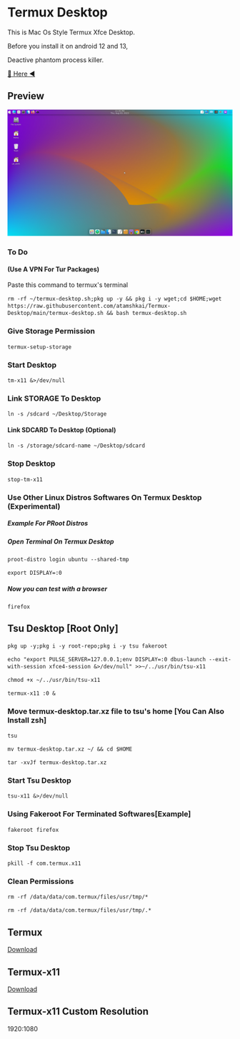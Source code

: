 # Termux Desktop

This is Mac Os Style Termux Xfce Desktop.

Before you install it on android 12 and 13,

Deactive phantom process killer. 

[🏹 Here ◀️](https://github.com/atamshkai/Phantom-Process-Killer/tree/main) 

## Preview

![](https://raw.githubusercontent.com/atamshkai/Termux-Desktop/main/termux-desktop.png)

### To Do 

#### (Use A VPN For Tur Packages)

Paste this command to termux's terminal

```
rm -rf ~/termux-desktop.sh;pkg up -y && pkg i -y wget;cd $HOME;wget https://raw.githubusercontent.com/atamshkai/Termux-Desktop/main/termux-desktop.sh && bash termux-desktop.sh
```

### Give Storage Permission
```
termux-setup-storage
```

### Start Desktop
```
tm-x11 &>/dev/null
```

### Link STORAGE To Desktop
```
ln -s /sdcard ~/Desktop/Storage
```

#### Link SDCARD To Desktop (Optional)
```
ln -s /storage/sdcard-name ~/Desktop/sdcard
```

### Stop Desktop 
```
stop-tm-x11
```

### Use Other Linux Distros Softwares On Termux Desktop (Experimental)

##### Example For PRoot Distros

##### Open Terminal On Termux Desktop
```
proot-distro login ubuntu --shared-tmp
```

```
export DISPLAY=:0
```

##### Now you can test with a browser
```
firefox
```

## Tsu Desktop [Root Only]
```
pkg up -y;pkg i -y root-repo;pkg i -y tsu fakeroot
```

```
echo "export PULSE_SERVER=127.0.0.1;env DISPLAY=:0 dbus-launch --exit-with-session xfce4-session &>/dev/null" >>~/../usr/bin/tsu-x11
```

```
chmod +x ~/../usr/bin/tsu-x11
```

```
termux-x11 :0 &
```

### Move termux-desktop.tar.xz file to tsu's home [You Can Also Install zsh]
```
tsu
```

```
mv termux-desktop.tar.xz ~/ && cd $HOME
```

```
tar -xvJf termux-desktop.tar.xz
```

### Start Tsu Desktop
```
tsu-x11 &>/dev/null
```

### Using Fakeroot For Terminated Softwares[Example]
```
fakeroot firefox
```

### Stop Tsu Desktop
```
pkill -f com.termux.x11
```

### Clean Permissions
```
rm -rf /data/data/com.termux/files/usr/tmp/*
```

```
rm -rf /data/data/com.termux/files/usr/tmp/.*
```

## Termux 

[Download](https://github.com/termux/termux-app/releases/tag/v0.118.1) 

## Termux-x11 

[Download](https://github.com/termux/termux-x11/releases/tag/nightly) 

## Termux-x11 Custom Resolution
1920:1080
